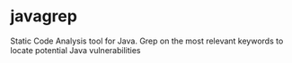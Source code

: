 # javagrep
Static Code Analysis tool for Java. Grep on the most relevant keywords to locate potential Java vulnerabilities
